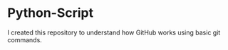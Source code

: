 # Python-Script

I created this repository to understand how GitHub works using basic git commands.
